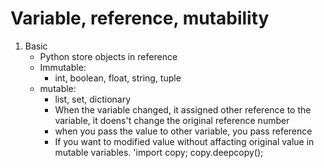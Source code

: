 # Variable, reference, mutability 
1. Basic 
   - Python store objects in reference 
   - Immutable:
     - int, boolean, float, string, tuple
   - mutable:
     - list, set, dictionary
     - When the variable changed, it assigned other reference to the variable, it doens't change the original reference number
     - when you pass the value to other variable, you pass reference
     - If you want to modified value without affacting original value in mutable variables. 
     'import copy; copy.deepcopy();
   
